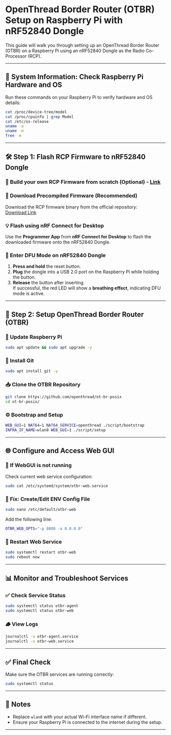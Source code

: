 # OpenThread Border Router (OTBR) Setup on Raspberry Pi with nRF52840 Dongle

This guide will walk you through setting up an OpenThread Border Router (OTBR) on a Raspberry Pi using an nRF52840 Dongle as the Radio Co-Processor (RCP).

---

## 🧰 System Information: Check Raspberry Pi Hardware and OS

Run these commands on your Raspberry Pi to verify hardware and OS details:

```bash
cat /proc/device-tree/model
cat /proc/cpuinfo | grep Model
cat /etc/os-release
uname -a
uname -m
free -m
```

---

## 🛠️ Step 1: Flash RCP Firmware to nRF52840 Dongle  
  
### 🔨 Build your own RCP Firmware from scratch (Optional) - [Link]()  
  
### 🔽 Download Precompiled Firmware (Recommended)

Download the RCP firmware binary from the official repository:  
[Download Link](https://github.com/make2explore/Open-Thread-Border-Router-on-RaspberryPi/archive/refs/heads/main.zip)

### 💡 Flash using nRF Connect for Desktop

Use the **Programmer App** from **nRF Connect for Desktop** to flash the downloaded firmware onto the nRF52840 Dongle.

### 🚨 Enter DFU Mode on nRF52840 Dongle

1. **Press and hold** the reset button.
2. **Plug** the dongle into a USB 2.0 port on the Raspberry Pi while holding the button.
3. **Release** the button after inserting.  
If successful, the red LED will show a **breathing effect**, indicating DFU mode is active.

---

## 🧪 Step 2: Setup OpenThread Border Router (OTBR)

### 🔄 Update Raspberry Pi

```bash
sudo apt update && sudo apt upgrade -y
```

### 🧰 Install Git

```bash
sudo apt install git -y
```

### 📥 Clone the OTBR Repository

```bash
git clone https://github.com/openthread/ot-br-posix
cd ot-br-posix/
```

### ⚙️ Bootstrap and Setup

```bash
WEB_GUI=1 NAT64=1 NAT64_SERVICE=openthread ./script/bootstrap
INFRA_IF_NAME=wlan0 WEB_GUI=1 ./script/setup
```

---

## 🌐 Configure and Access Web GUI

### 🔧 If WebGUI is not running

Check current web service configuration:

```bash
sudo cat /etc/systemd/system/otbr-web.service
```

### 📝 Fix: Create/Edit ENV Config File

```bash
sudo nano /etc/default/otbr-web
```

Add the following line:

```bash
OTBR_WEB_OPTS="-p 8080 -a 0.0.0.0"
```

### 🔄 Restart Web Service

```bash
sudo systemctl restart otbr-web
sudo reboot now
```

---

## 📊 Monitor and Troubleshoot Services

### ✅ Check Service Status

```bash
sudo systemctl status otbr-agent
sudo systemctl status otbr-web
```

### 🪵 View Logs

```bash
journalctl -u otbr-agent.service
journalctl -u otbr-web.service
```

---

## ✅ Final Check

Make sure the OTBR services are running correctly:

```bash
sudo systemctl status
```

---

## 📎 Notes

- Replace `wlan0` with your actual Wi-Fi interface name if different.
- Ensure your Raspberry Pi is connected to the internet during the setup.

---